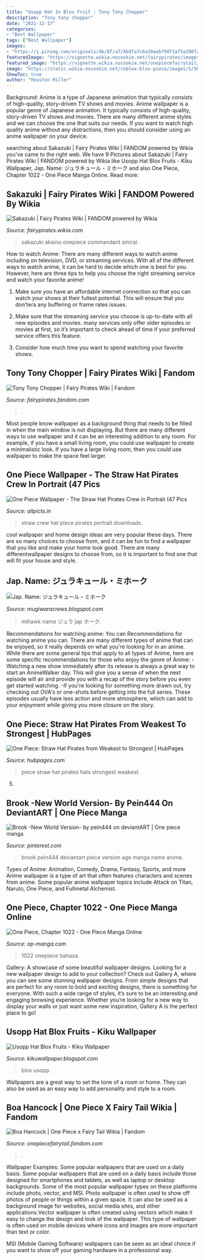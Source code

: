 ```yaml
---
title: "Usopp Hat In Blox Fruit : Tony Tony Chopper"
description: "Tony tony chopper"
date: "2021-12-17"
categories:
- "Best Wallpaper"
tags: ["Best Wallpaper"]
images:
- "https://i.pinimg.com/originals/4b/8f/a7/4b8fa7c6a30aeb79071af5a200fa0f89.jpg"
featuredImage: "https://vignette.wikia.nocookie.net/fairypirates/images/6/66/Tony_Tony_Chopper.png/revision/latest?cb=20161022095115"
featured_image: "https://vignette.wikia.nocookie.net/onepiecefairytail/images/e/e8/Boa_Hancock.png/revision/latest?cb=20160921181808"
image: "https://static.wikia.nocookie.net/roblox-blox-piece/images/5/5b/Marine_Cap.png/revision/latest/scale-to-width-down/250?cb=20201006201333"
ShowToc: true
author: "Houston Miller"
---
```



Background: Anime is a type of Japanese animation that typically consists of high-quality, story-driven TV shows and movies.
Anime wallpaper is a popular genre of Japanese animation. It typically consists of high-quality, story-driven TV shows and movies. There are many different anime styles and we can choose the one that suits our needs. If you want to watch high quality anime without any distractions, then you should consider using an anime wallpaper on your device.

	

		
searching about Sakazuki | Fairy Pirates Wiki | FANDOM powered by Wikia you've came to the right web. We have 9 Pictures about Sakazuki | Fairy Pirates Wiki | FANDOM powered by Wikia like Usopp Hat Blox Fruits - Kiku Wallpaper, Jap. Name: ジュラキュール・ミホーク and also One Piece, Chapter 1022 - One Piece Manga Online. Read more:
		
    
## Sakazuki | Fairy Pirates Wiki | FANDOM Powered By Wikia

<img loading=lazy src="https://vignette.wikia.nocookie.net/fairypirates/images/7/73/Sakazuki.png/revision/latest?cb=20161022123812" onerror="this.onerror=null;this.src='https://tse2.mm.bing.net/th?id=OIP.4puP68T7VAA2HhtqzOojgAHaHa&amp;pid=15.1';" alt="Sakazuki | Fairy Pirates Wiki | FANDOM powered by Wikia">

_Source: fairypirates.wikia.com_

>sakazuki akainu onepiece commandant amiral. 

	

How to watch Anime: There are many different ways to watch anime including on television, DVD, or streaming services.
With all of the different ways to watch anime, it can be hard to decide which one is best for you. However, here are three tips to help you choose the right streaming service and watch your favorite anime!
1. Make sure you have an affordable internet connection so that you can watch your shows at their fullest potential. This will ensure that you don’tera any buffering or frame rates issues.

2. Make sure that the streaming service you choose is up-to-date with all new episodes and movies. many services only offer older episodes or movies at first, so it’s important to check ahead of time if your preferred service offers this feature.

3. Consider how much time you want to spend watching your favorite shows.

    
## Tony Tony Chopper | Fairy Pirates Wiki | Fandom

<img loading=lazy src="https://vignette.wikia.nocookie.net/fairypirates/images/6/66/Tony_Tony_Chopper.png/revision/latest?cb=20161022095115" onerror="this.onerror=null;this.src='https://tse4.mm.bing.net/th?id=OIP.41_wieLlKRvKXmuZR0wnGQHaHZ&amp;pid=15.1';" alt="Tony Tony Chopper | Fairy Pirates Wiki | Fandom">

_Source: fairypirates.fandom.com_

>. 

	

Most people know wallpaper as a background thing that needs to be filled in when the main window is not displaying. But there are many different ways to use wallpaper and it can be an interesting addition to any room. For example, if you have a small living room, you could use wallpaper to create a minimalistic look. If you have a large living room, then you could use wallpaper to make the space feel larger.

    
## One Piece Wallpaper - The Straw Hat Pirates Crew In Portrait (47 Pics

<img loading=lazy src="http://allpicts.in/download/9514/One_Piece_Wallpaper_The_Straw_Hat_Pirates_Crew_in_Portrait.jpg" onerror="this.onerror=null;this.src='https://tse1.mm.bing.net/th?id=OIP.Ko1i_YeBWUyeR_uUQpV1FwHaEo&amp;pid=15.1';" alt="One Piece Wallpaper - The Straw Hat Pirates Crew in Portrait (47 Pics">

_Source: allpicts.in_

>straw crew hat piece pirates portrait downloads. 

	

cool wallpaper and home design ideas are very popular these days. There are so many choices to choose from, and it can be fun to find a wallpaper that you like and make your home look good. There are many differentwallpaper designs to choose from, so it is important to find one that will fit your house and style.

    
## Jap. Name: ジュラキュール・ミホーク

<img loading=lazy src="http://4.bp.blogspot.com/_4sLbxoSRqNI/Sa4uEPyTHrI/AAAAAAAAAIU/M_uRgJRVUy0/s320/250px-Mihawk12.png" onerror="this.onerror=null;this.src='https://tse2.mm.bing.net/th?id=OIP.WiU01Y8Qx7pGpqfNFNIWOQAAAA&amp;pid=15.1';" alt="Jap. Name: ジュラキュール・ミホーク">

_Source: mugiwaracrews.blogspot.com_

>mihawk name ジュラ jap ホーク. 

	

Recommendations for watching anime: You can
Recommendations for watching anime you can. There are many different types of anime that can be enjoyed, so it really depends on what you're looking for in an anime. While there are some general tips that apply to all types of Anime, here are some specific recommendations for those who enjoy the genre of Anime: 
-Watching a new show immediately after its release is always a great way to start an AnimeWalker day. This will give you a sense of when the next episode will air and provide you with a recap of the story before you even get started watching. 
-If you're looking for something more drawn out, try checking out OVA's or one-shots before getting into the full series. These episodes usually have less action and more atmosphere, which can add to your enjoyment while giving you more closure on the story.

    
## One Piece: Straw Hat Pirates From Weakest To Strongest | HubPages

<img loading=lazy src="https://usercontent2.hubstatic.com/14133871_f1024.jpg" onerror="this.onerror=null;this.src='https://tse3.mm.bing.net/th?id=OIP.ADV-ofxlq8bzqXotbzK1kAHaLQ&amp;pid=15.1';" alt="One Piece: Straw Hat Pirates from Weakest to Strongest | HubPages">

_Source: hubpages.com_

>piece straw hat pirates hats strongest weakest. 

	

5.

    
## Brook -New World Version- By Pein444 On DeviantART | One Piece Manga

<img loading=lazy src="https://i.pinimg.com/originals/4b/8f/a7/4b8fa7c6a30aeb79071af5a200fa0f89.jpg" onerror="this.onerror=null;this.src='https://tse4.mm.bing.net/th?id=OIP.G1l1u8opWr6hFOjhMYBt-gHaKh&amp;pid=15.1';" alt="Brook -New World Version- by pein444 on deviantART | One piece manga">

_Source: pinterest.com_

>brook pein444 deviantart piece version age manga name anime. 

	

Types of Anime: Animation, Comedy, Drama, Fantasy, Sports, and more
Anime wallpaper is a type of art that often features characters and scenes from anime. Some popular anime wallpaper topics include Attack on Titan, Naruto, One Piece, and Fullmetal Alchemist.

    
## One Piece, Chapter 1022 - One Piece Manga Online

<img loading=lazy src="https://op-manga.com/wp-content/uploads/WP-manga/data/manga_5f3ae4866f39d/dda44b25dd3197d1c46cf74de4b5c47d/13.png" onerror="this.onerror=null;this.src='https://tse1.mm.bing.net/th?id=OIP.jgAtHm2q2sj-X_126Hx1kQHaKz&amp;pid=15.1';" alt="One Piece, Chapter 1022 - One Piece Manga Online">

_Source: op-manga.com_

>1022 onepiece bahasa. 

	

Gallery: A showcase of some beautiful wallpaper designs.
Looking for a new wallpaper design to add to your collection? Check out Gallery A, where you can see some stunning wallpaper designs. From simple designs that are perfect for any room to bold and exciting designs, there is something for everyone. With such a wide range of styles, it’s sure to be an interesting and engaging browsing experience. Whether you’re looking for a new way to display your walls or just want some new inspiration, Gallery A is the perfect place to go!





	
	
    
## Usopp Hat Blox Fruits - Kiku Wallpaper

<img loading=lazy src="https://static.wikia.nocookie.net/roblox-blox-piece/images/5/5b/Marine_Cap.png/revision/latest/scale-to-width-down/250?cb=20201006201333" onerror="this.onerror=null;this.src='https://tse2.mm.bing.net/th?id=OIP.Pj-lXx50J1ZvcJ_bvEL-nQAAAA&amp;pid=15.1';" alt="Usopp Hat Blox Fruits - Kiku Wallpaper">

_Source: kikuwallpaper.blogspot.com_

>blox usopp. 

	

Wallpapers are a great way to set the tone of a room or home. They can also be used as an easy way to add personality and style to a room.

    
## Boa Hancock | One Piece X Fairy Tail Wikia | Fandom

<img loading=lazy src="https://vignette.wikia.nocookie.net/onepiecefairytail/images/e/e8/Boa_Hancock.png/revision/latest?cb=20160921181808" onerror="this.onerror=null;this.src='https://tse2.mm.bing.net/th?id=OIP.rBRIT5GWiFaaxu7ULxKzAAHaHa&amp;pid=15.1';" alt="Boa Hancock | One Piece x Fairy Tail Wikia | Fandom">

_Source: onepiecefairytail.fandom.com_

>. 

	

Wallpaper Examples: Some popular wallpapers that are used on a daily basis.
Some popular wallpapers that are used on a daily basis include those designed for smartphones and tablets, as well as laptop or desktop backgrounds. Some of the most popular wallpaper types on these platforms include photo, vector, and MSI. 
Photo wallpaper is often used to show off photos of people or things within a given space. It can also be used as a background image for websites, social media sites, and other applications.Vector wallpaper is often created using vectors which make it easy to change the design and look of the wallpaper. This type of wallpaper is often used on mobile devices where icons and images are more important than text or color. 

MSI (Mobile Gaming Software) wallpapers can be seen as an ideal choice if you want to show off your gaming hardware in a professional way.

